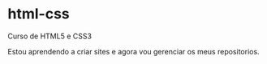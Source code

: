 # html-css
 Curso de HTML5 e CSS3

Estou aprendendo a criar sites e agora vou gerenciar os meus repositorios. 
